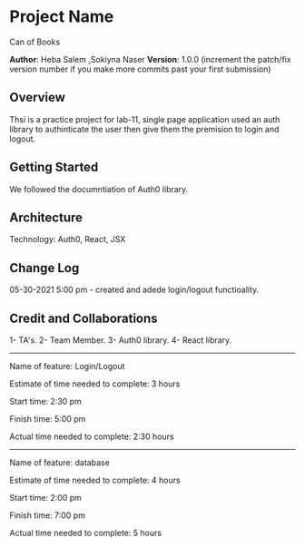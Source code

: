 # Project Name
Can of Books

**Author**: Heba Salem ,Sokiyna Naser
**Version**: 1.0.0 (increment the patch/fix version number if you make more commits past your first submission)

## Overview
Thsi is a practice project for lab-11, single page application used an auth library to authinticate the user then give them the premision to login and logout.

## Getting Started
We followed the documntiation of Auth0 library. 

## Architecture

Technology: Auth0, React, JSX

## Change Log

05-30-2021 5:00 pm - created and adede login/logout functioality. 

## Credit and Collaborations
1- TA's. 
2- Team Member. 
3- Auth0 library. 
4- React library. 

- - - 
Name of feature: Login/Logout

Estimate of time needed to complete: 3 hours

Start time: 2:30 pm

Finish time: 5:00 pm 

Actual time needed to complete: 2:30 hours

- - - 
Name of feature: database

Estimate of time needed to complete: 4 hours

Start time: 2:00 pm

Finish time: 7:00 pm 

Actual time needed to complete: 5 hours


